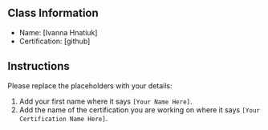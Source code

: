 ## Class Information
- Name: [Ivanna Hnatiuk]  
- Certification: [github]  

## Instructions
Please replace the placeholders with your details:
1. Add your first name where it says `[Your Name Here]`.  
2. Add the name of the certification you are working on where it says `[Your Certification Name Here]`.  
